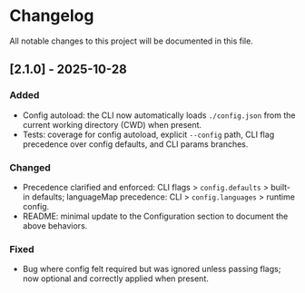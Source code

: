 # Changelog

All notable changes to this project will be documented in this file.

## [2.1.0] - 2025-10-28

### Added

- Config autoload: the CLI now automatically loads `./config.json` from the current working directory (CWD) when present.
- Tests: coverage for config autoload, explicit `--config` path, CLI flag precedence over config defaults, and CLI params branches.

### Changed

- Precedence clarified and enforced: CLI flags > `config.defaults` > built-in defaults; languageMap precedence: CLI > `config.languages` > runtime config.
- README: minimal update to the Configuration section to document the above behaviors.

### Fixed

- Bug where config felt required but was ignored unless passing flags; now optional and correctly applied when present.
